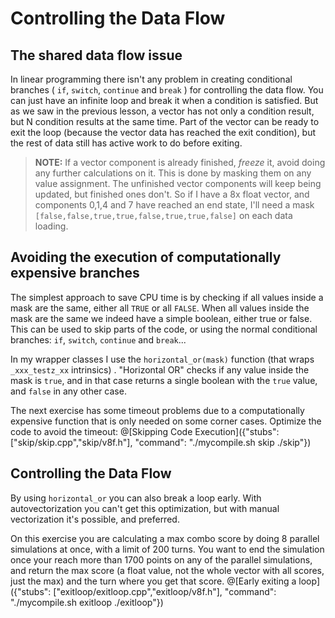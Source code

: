 # Controlling the Data Flow

## The shared data flow issue

In linear programming there isn't any problem in creating conditional branches ( `if`, `switch`, `continue` and `break` ) for controlling the data flow.
You can just have an infinite loop and break it when a condition is satisfied. 
But as we saw in the previous lesson, a vector has not only a condition result, but N condition results at the same time. Part of the vector can be ready to exit the loop (because the vector data has reached the exit condition), but the rest of data still has active work to do before exiting. 

>**NOTE:** If a vector component is already finished, *freeze* it, avoid doing any further calculations on it. This is done by masking them on any value assignment. The unfinished vector components will keep being updated, but finished ones don't. So if I have a 8x float vector, and components 0,1,4 and 7 have reached an end state, I'll need a mask `[false,false,true,true,false,true,true,false]` on each data loading.

## Avoiding the execution of computationally expensive branches 

The simplest approach to save CPU time is by checking if all values inside a mask are the same, either all `TRUE` or all `FALSE`.
When all values inside the mask are the same we indeed have a simple boolean, either true or false. This can be used to skip parts of the code, or using the normal conditional branches:  `if`, `switch`, `continue` and `break`...

In my wrapper classes I use the `horizontal_or(mask)` function (that wraps `_xxx_testz_xx` intrinsics) . "Horizontal OR" checks if any value inside the mask is `true`, and in that case returns a single boolean with the `true` value, and `false` in any other case.

The next exercise has some timeout problems due to a computationally expensive function that is only needed on some corner cases. Optimize the code to avoid the timeout:
@[Skipping Code Execution]({"stubs": ["skip/skip.cpp","skip/v8f.h"], "command": "./mycompile.sh skip ./skip"})


## Controlling the Data Flow

By using `horizontal_or` you can also break a loop early. With autovectorization you can't get this optimization, but with manual vectorization it's possible, and preferred.

On this exercise you are calculating a max combo score by doing 8 parallel simulations at once, with a limit of 200 turns.
You want to end the simulation once your reach more than 1700 points on any of the parallel simulations, and return the max score (a float value, not the whole vector with all scores, just the max) and the turn where you get that score.
@[Early exiting a loop]({"stubs": ["exitloop/exitloop.cpp","exitloop/v8f.h"], "command": "./mycompile.sh exitloop ./exitloop"})




